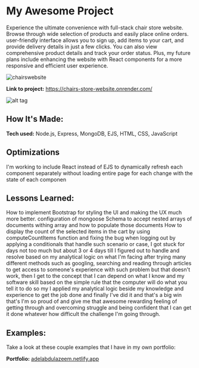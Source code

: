 # My Awesome Project
Experience the ultimate convenience with full-stack chair store website. Browse through  wide selection of products and easily place online orders. user-friendly interface allows you to sign up, add items to your cart, and provide delivery details in just a few clicks. You can also view comprehensive product details and track your order status. Plus, my future plans include enhancing the website with React components for a more responsive and efficient user experience.

![chairswebsite](https://github.com/adelnasr029/100hr-project/assets/108176783/bb4cd966-e284-4fd1-8921-e6c8928522d0)

**Link to project:** https://chairs-store-website.onrender.com/

![alt tag](http://placecorgi.com/1200/650)

## How It's Made:

**Tech used:** Node.js, Express, MongoDB, EJS, HTML, CSS, JavaScript

## Optimizations
I'm working to include React instead of EJS to dynamically refresh each component separately without loading entire page
for each change with the state of each componen

## Lessons Learned:
How to implement Bootstrap for styling the UI and making the UX much more better.
configuration of mongoose Schema to accept nested arrays of documents withing array and how to populate those documents 
How to display the count of the selected items in the cart by using computeCountItems function and fixing the bug when logging out by applying a conditionals that handle such scenario or case, I got stuck for days not too much but about 3 or 4 days till I figured out to handle and resolve based on my analytical logic on what I'm facing after trying many different methods such as googling, searching and reading through articles to get access to someone's experience with such problem but that doesn't work, then I get to the concept that I can depend on what I know and my software skill based on the simple rule that the computer will do what you tell it to do so my I applied my analytical logic beside my knowledge and experience to get the job done and finally I've did it and that's a big win that's I'm so proud of and give me that awesome rewarding feeling of getting through and overcoming struggle and being confident that I can get it done whatever how difficult the challenge I'm going through.  


## Examples:
Take a look at these couple examples that I have in my own portfolio:

**Portfolio:** [ adelabdulazeem.netlify.app](https://adelabdulazeem.netlify.app/)


